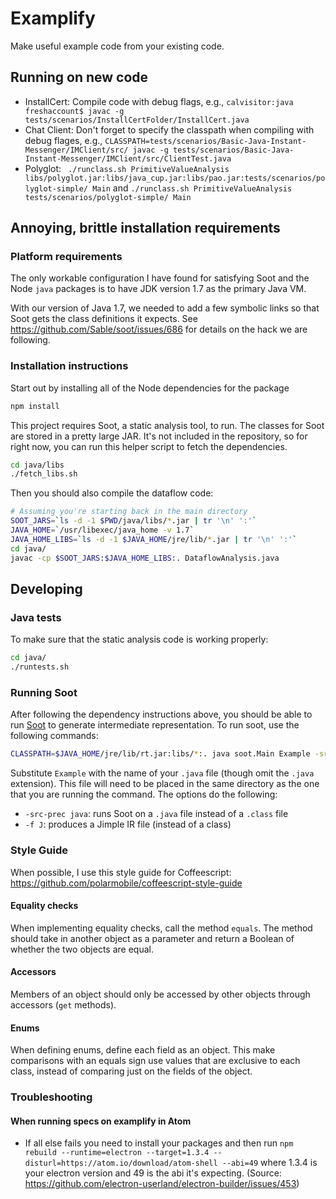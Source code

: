 # Examplify

Make useful example code from your existing code.

## Running on new code

- InstallCert: Compile code with debug flags, e.g., `calvisitor:java freshaccount$ javac -g tests/scenarios/InstallCertFolder/InstallCert.java`
- Chat Client: Don't forget to specify the classpath when compiling with debug flages, e.g., `CLASSPATH=tests/scenarios/Basic-Java-Instant-Messenger/IMClient/src/ javac -g tests/scenarios/Basic-Java-Instant-Messenger/IMClient/src/ClientTest.java`
- Polyglot: ` ./runclass.sh PrimitiveValueAnalysis libs/polyglot.jar:libs/java_cup.jar:libs/pao.jar:tests/scenarios/polyglot-simple/ Main` and `./runclass.sh PrimitiveValueAnalysis tests/scenarios/polyglot-simple/ Main`

## Annoying, brittle installation requirements

### Platform requirements

The only workable configuration I have found for satisfying
Soot and the Node `java` packages is to have JDK version 1.7
as the primary Java VM.

With our version of Java 1.7, we needed to add a few symbolic 
links so that Soot gets the class definitions it expects. See
https://github.com/Sable/soot/issues/686 for details on the
hack we are following.

### Installation instructions

Start out by installing all of the Node dependencies for the
package

```bash
npm install
```

This project requires Soot, a static analysis tool, to run.
The classes for Soot are stored in a pretty large JAR.  It's
not included in the repository, so for right now, you can
run this helper script to fetch the dependencies.

```bash
cd java/libs
./fetch_libs.sh
```

Then you should also compile the dataflow code:

```bash
# Assuming you're starting back in the main directory
SOOT_JARS=`ls -d -1 $PWD/java/libs/*.jar | tr '\n' ':'`
JAVA_HOME=`/usr/libexec/java_home -v 1.7`
JAVA_HOME_LIBS=`ls -d -1 $JAVA_HOME/jre/lib/*.jar | tr '\n' ':'`
cd java/
javac -cp $SOOT_JARS:$JAVA_HOME_LIBS:. DataflowAnalysis.java
```

## Developing

### Java tests

To make sure that the static analysis code is working properly:

```bash
cd java/
./runtests.sh
```

### Running Soot

After following the dependency instructions above, you should
be able to run [Soot](https://github.com/Sable/soot) to
generate intermediate representation.  To run soot, use the
following commands:

```bash
CLASSPATH=$JAVA_HOME/jre/lib/rt.jar:libs/*:. java soot.Main Example -src-prec java -f J
```

Substitute `Example` with the name of your `.java` file
(though omit the `.java` extension).  This file will need to
be placed in the same directory as the one that you are
running the command.  The options do the following:
* `-src-prec java`: runs Soot on a `.java` file instead of a
    `.class` file
* `-f J`: produces a Jimple IR file (instead of a class)

### Style Guide

When possible, I use this style guide for Coffeescript:
https://github.com/polarmobile/coffeescript-style-guide

#### Equality checks

When implementing equality checks, call the method `equals`.
The method should take in another object as a parameter and
return a Boolean of whether the two objects are equal.

#### Accessors

Members of an object should only be accessed by other
objects through accessors (`get` methods).

#### Enums

When defining enums, define each field as an object.  This
make comparisons with an equals sign use values that are
exclusive to each class, instead of comparing just on the
fields of the object.

<!--
![A screenshot of your package](https://f.cloud.github.com/assets/69169/2290250/c35d867a-a017-11e3-86be-cd7c5bf3ff9b.gif)
-->

### Troubleshooting

#### When running specs on examplify in Atom
- If all else fails you need to install your packages and then run `npm rebuild --runtime=electron --target=1.3.4 --disturl=https://atom.io/download/atom-shell --abi=49` where 1.3.4 is your electron version and 49 is the abi it's expecting. (Source: https://github.com/electron-userland/electron-builder/issues/453)
